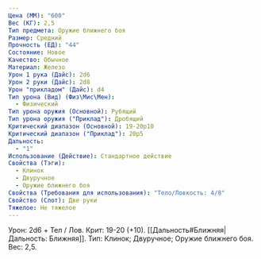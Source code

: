 ```yaml
---
Цена (ММ): "600"
Вес (КГ): 2,5
Тип предмета: Оружие ближнего боя
Размер: Средний
Прочность (ЕД): "44"
Состояние: Новое
Качество: Обычное
Материал: Железо
Урон 1 рука (Дайс): 2d6
Урон 2 руки (Дайс): 2d8
Урон "прикладом" (Дайс): d4
Тип урона (Вид) (Физ\Мис\Мен):
  - Физический
Тип урона оружия (Основной): Рубящий
Тип урона оружия ("Приклад"): Дробящий
Критический диапазон (Основной): 19-20p10
Критический диапазон ("Приклад"): 20р5
Дальность:
  - "1"
Использование (Действие): Стандартное действие
Свойства (Тэги):
  - Клинок
  - Двуручное
  - Оружие ближнего боя
Свойства (Требования для использования): "Тело/Ловкость: 4/8"
Свойство (Слот): Две руки
Тяжелое: Не тяжелое
---
```

Урон: 2d6 + Тел / Лов. Крит: 19-20 (+10). [[Дальность#Ближняя|Дальность: Ближняя]]. Тип: Клинок; Двуручное; Оружие ближнего боя. Вес: 2,5. 